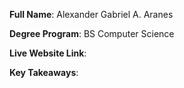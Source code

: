__Full Name__: Alexander Gabriel A. Aranes

__Degree Program__: BS Computer Science

__Live Website Link__:

__Key Takeaways__:
